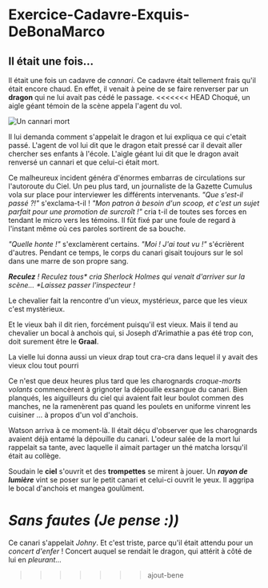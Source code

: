 # Exercice-Cadavre-Exquis-DeBonaMarco

## Il était une fois...

Il était une fois un cadavre de _cannari_. Ce cadavre était tellement frais qu'il était encore chaud.
En effet, il venait à peine de se faire renverser par un **dragon** qui ne lui avait pas cédé le passage.
<<<<<<< HEAD
Choqué, un aigle géant témoin de la scène appela l'agent du vol.

![Un cannari mort](http://www.adornato.com/the_dead_canaries/dead_canary_logo.jpg)

Il lui demanda comment s'appelait le dragon et lui expliqua ce qui c'etait passé.
L'agent de vol lui dit que le dragon etait pressé car il devait aller chercher ses enfants à l'école.
L'aigle géant lui dit que le dragon avait renversé un cannari et que celui-ci était mort.

Ce malheureux incident généra d'énormes embarras de circulations sur l'autoroute du Ciel. Un peu plus tard, un journaliste de la Gazette Cumulus vola sur place pour interviewer les différents intervenants.
*"Que s'est-il passé ?!"* s'exclama-t-il !
*"Mon patron à besoin d'un scoop, et c'est un sujet parfait pour une promotion de surcroît !"* cria t-il de toutes ses forces en tendant le micro vers les témoins.
Il fût fixé par une foule de regard à l'instant même où ces paroles sortirent de sa bouche.


*"Quelle honte !"* s'exclamèrent certains.
*"Moi ! J'ai tout vu !"* s'écrièrent d'autres.
Pendant ce temps, le corps du canari gisait toujours sur le sol dans une marre de son propre sang.

_**Reculez** ! Reculez tous* cria Sherlock Holmes qui venait d'arriver sur la scène... *Laissez passer l'inspecteur !_

Le chevalier fait la rencontre d'un vieux, mystérieux, parce que les vieux c'est mystèrieux.

Et le vieux bah il dit rien, forcément puisqu'il est vieux. Mais il tend au chevalier un bocal à anchois qui, si Joseph d'Arimathie a pas été trop con, doit surement être le **Graal**.

La vielle lui donna aussi un vieux drap tout cra-cra dans lequel il y avait des vieux clou tout pourri

Ce n'est que deux heures plus tard que les charognards _croque-morts volants_ commencèrent à grignoter la dépouille exsangue du canari. Bien planqués, les aiguilleurs du ciel qui avaient fait leur boulot commen des manches,
ne la ramenèrent pas quand les poulets en uniforme vinrent les cuisiner ... à propos d'un vol d'anchois.

Watson arriva à ce moment-là. Il était déçu d'observer que les charognards avaient déjà entamé la dépouille du canari.
L'odeur salée de la mort lui rappelait sa tante, avec laquelle il aimait partager un thé matcha lorsqu'il était au collège.

Soudain le __ciel__ s'ouvrit et des __trompettes__ se mirent à jouer. Un _**rayon de lumière**_ vint se poser sur le petit canari et celui-ci ouvrit le yeux. Il aggripa le bocal d'anchois et mangea goulûment.

_Sans fautes (Je pense :))_
=======

Ce canari s'appelait *Johny*. Et c'est triste, parce qu'il était attendu pour un *concert d'enfer* !
Concert auquel se rendait le dragon, qui attérit à côté de lui en *pleurant...*

>>>>>>> ajout-bene
